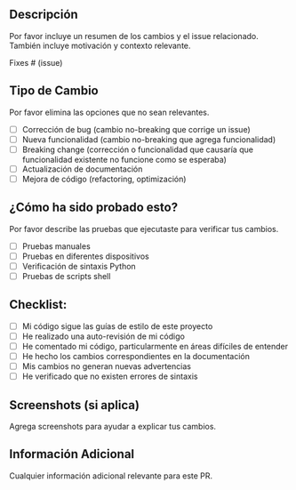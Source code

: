 ## Descripción
Por favor incluye un resumen de los cambios y el issue relacionado. También incluye motivación y contexto relevante.

Fixes # (issue)

## Tipo de Cambio
Por favor elimina las opciones que no sean relevantes.

- [ ] Corrección de bug (cambio no-breaking que corrige un issue)
- [ ] Nueva funcionalidad (cambio no-breaking que agrega funcionalidad)
- [ ] Breaking change (corrección o funcionalidad que causaría que funcionalidad existente no funcione como se esperaba)
- [ ] Actualización de documentación
- [ ] Mejora de código (refactoring, optimización)

## ¿Cómo ha sido probado esto?
Por favor describe las pruebas que ejecutaste para verificar tus cambios.

- [ ] Pruebas manuales
- [ ] Pruebas en diferentes dispositivos
- [ ] Verificación de sintaxis Python
- [ ] Pruebas de scripts shell

## Checklist:
- [ ] Mi código sigue las guías de estilo de este proyecto
- [ ] He realizado una auto-revisión de mi código
- [ ] He comentado mi código, particularmente en áreas difíciles de entender
- [ ] He hecho los cambios correspondientes en la documentación
- [ ] Mis cambios no generan nuevas advertencias
- [ ] He verificado que no existen errores de sintaxis

## Screenshots (si aplica)
Agrega screenshots para ayudar a explicar tus cambios.

## Información Adicional
Cualquier información adicional relevante para este PR.
